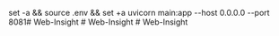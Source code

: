 
set -a && source .env && set +a
uvicorn main:app --host 0.0.0.0 --port 8081# Web-Insight
#   W e b - I n s i g h t  
 #   W e b - I n s i g h t  
 